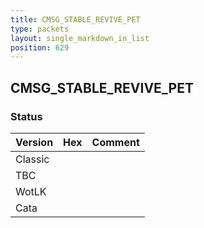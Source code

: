 ```yaml
---
title: CMSG_STABLE_REVIVE_PET
type: packets
layout: single_markdown_in_list
position: 629
---
```


## CMSG_STABLE_REVIVE_PET

### Status

Version | Hex | Comment
---------- | ---------- | ---------- 
Classic |  |  
TBC |  |  
WotLK |  |  
Cata |  |  
